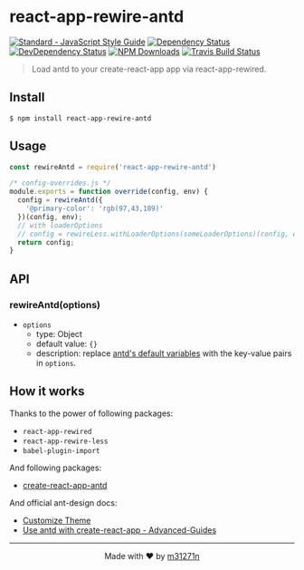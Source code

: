 # react-app-rewire-antd

[![Standard - JavaScript Style Guide](https://img.shields.io/badge/code%20style-standard-brightgreen.svg)](https://standardjs.com/)
[![Dependency Status](https://img.shields.io/david/m31271n/react-app-rewire-antd.svg)](#)
[![DevDependency Status](https://img.shields.io/david/m31271n/react-app-rewire-antd.svg)](#)
[![NPM Downloads](https://img.shields.io/npm/dm/react-app-rewire-antd.svg)](#)
[![Travis Build Status](https://img.shields.io/travis/m31271n/react-app-rewire-antd.svg)](#)

> Load antd to your create-react-app app via react-app-rewired.

## Install

```
$ npm install react-app-rewire-antd
```

## Usage

```js
const rewireAntd = require('react-app-rewire-antd')

/* config-overrides.js */
module.exports = function override(config, env) {
  config = rewireAntd({
    '@primary-color': 'rgb(97,43,189)'
  })(config, env);
  // with loaderOptions
  // config = rewireLess.withLoaderOptions(someLoaderOptions)(config, env);
  return config;
}
```

## API
### rewireAntd(options)
+ `options`
  + type: Object
  + default value: `{}`
  + description: replace [antd's default variables](https://github.com/ant-design/ant-design/blob/master/components/style/themes/default.less) with the key-value pairs in `options`.

## How it works
Thanks to the power of following packages:
+ `react-app-rewired`
+ `react-app-rewire-less`
+ `babel-plugin-import`

And following packages:
+ [create-react-app-antd](https://github.com/ant-design/create-react-app-antd)

And official ant-design docs:
+ [Customize Theme](https://ant.design/docs/react/customize-theme)
+ [Use antd with create-react-app - Advanced-Guides](https://ant.design/docs/react/use-with-create-react-app#Advanced-Guides)

* * *

<p align="center">Made with ❤ by <a href="http://stack.m31271n.com">m31271n</a></p>
